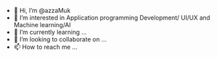 - 👋 Hi, I’m @azzaMuk
- 👀 I’m interested in Application programming Development/ UI/UX and Machine learning/AI 
- 🌱 I’m currently learning ...
- 💞️ I’m looking to collaborate on ...
- 📫 How to reach me ...

<!---
azzaMuk/azzaMuk is a ✨ special ✨ repository because its `README.md` (this file) appears on your GitHub profile.
You can click the Preview link to take a look at your changes.
--->
